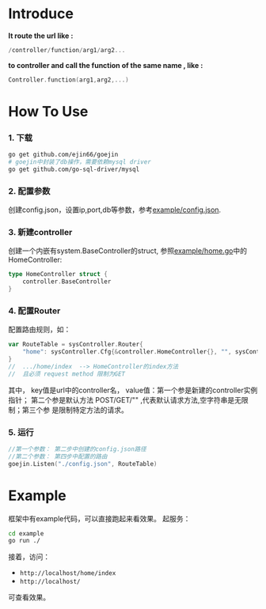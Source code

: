 # Introduce

**It route the url like :**

```go 
/controller/function/arg1/arg2... 
```

**to controller and call the function of the same name , like :**

```go 
Controller.function(arg1,arg2,...)
```


# How To Use

### 1. 下载
```bash
go get github.com/ejin66/goejin
# goejin中封装了db操作，需要依赖mysql driver
go get github.com/go-sql-driver/mysql
```

### 2. 配置参数
创建config.json，设置ip,port,db等参数，参考[example/config.json](https://github.com/ejin66/goejin/blob/master/example/config.json).

### 3. 新建controller
创建一个内嵌有system.BaseController的struct, 参照[example/home.go](https://github.com/ejin66/goejin/blob/master/example/home.go)中的HomeController:

```go
type HomeController struct {
	controller.BaseController
}
```

### 4. 配置Router
配置路由规则，如：

```go
var RouteTable = sysController.Router{
	"home": sysController.Cfg{&controller.HomeController{}, "", sysController.MethodMap{ "Index":"GET"}},
}
//  .../home/index  --> HomeController的index方法
//  且必须 request method 限制为GET
```

其中， key值是url中的controller名， value值：第一个参是新建的controller实例指针； 第二个参是默认方法 POST/GET/"" ,代表默认请求方法,空字符串是无限制；第三个参 是限制特定方法的请求。

### 5. 运行
```go
//第一个参数： 第二步中创建的config.json路径
//第二个参数： 第四步中配置的路由
goejin.Listen("./config.json", RouteTable)
```

# Example
框架中有example代码，可以直接跑起来看效果。
起服务：
```bash
cd example
go run ./
```
接着，访问：
- `http://localhost/home/index`
- `http://localhost/`

可查看效果。
